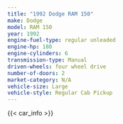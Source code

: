 ```yaml
---
title: "1992 Dodge RAM 150"
make: Dodge
model: RAM 150
year: 1992
engine-fuel-type: regular unleaded
engine-hp: 180
engine-cylinders: 6
transmission-type: Manual
driven-wheels: four wheel drive
number-of-doors: 2
market-category: N/A
vehicle-size: Large
vehicle-style: Regular Cab Pickup
---
```


{{< car_info >}}
